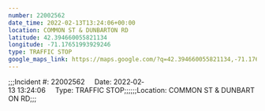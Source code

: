 ```yaml
---
number: 22002562
date_time: 2022-02-13T13:24:06+00:00
location: COMMON ST & DUNBARTON RD
latitude: 42.394660055821134
longitude: -71.17651993929246
type: TRAFFIC STOP
google_maps_link: https://maps.google.com/?q=42.394660055821134,-71.17651993929246
---
```


;;;Incident #: 22002562     Date: 2022‐02‐13 13:24:06     Type: TRAFFIC STOP;;;;;;Location: COMMON ST & DUNBARTON RD;;;
